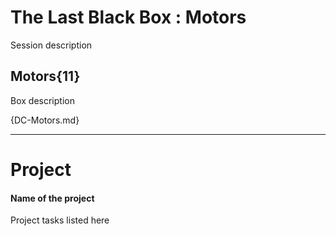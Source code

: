 # The Last Black Box : Motors
Session description

## Motors{11}
Box description

{DC-Motors.md}

---

# Project
#### Name of the project
Project tasks listed here
